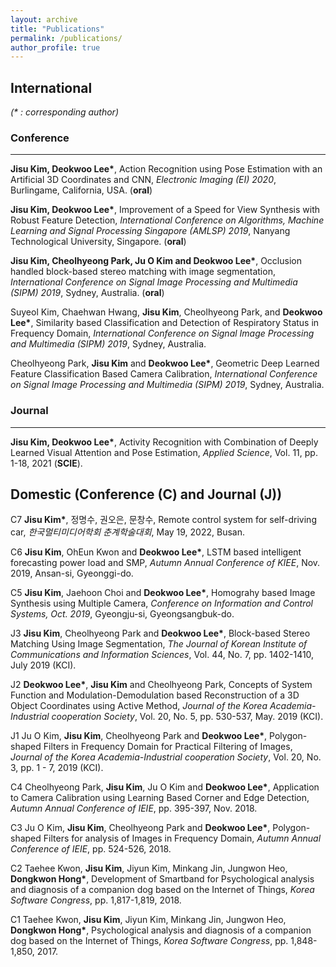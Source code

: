 ```yaml
---
layout: archive
title: "Publications"
permalink: /publications/
author_profile: true
---
```



## International
_(* : corresponding author)_  

### Conference  
***
__Jisu Kim, Deokwoo Lee*__, Action Recognition using Pose Estimation with an Artificial 3D Coordinates and CNN, _Electronic Imaging (EI) 2020_, Burlingame, California, USA. (__oral__)

__Jisu Kim, Deokwoo Lee*__, Improvement of a Speed for View Synthesis with Robust Feature Detection, _International Conference on Algorithms, Machine Learning and Signal Processing Singapore (AMLSP) 2019_, Nanyang Technological University, Singapore. (__oral__)

__Jisu Kim, Cheolhyeong Park, Ju O Kim and Deokwoo Lee*__, Occlusion handled block-based stereo matching with image segmentation, _International Conference on Signal Image Processing and Multimedia (SIPM) 2019_, Sydney, Australia. (__oral__)

Suyeol Kim, Chaehwan Hwang, __Jisu Kim__, Cheolhyeong Park, and __Deokwoo Lee*__, Similarity based Classification and Detection of Respiratory Status in Frequency Domain, _International Conference on Signal Image Processing and Multimedia (SIPM) 2019_, Sydney, Australia.

Cheolhyeong Park, __Jisu Kim__ and __Deokwoo Lee*__, Geometric Deep Learned Feature Classification Based Camera Calibration, _International Conference on Signal Image Processing and Multimedia (SIPM) 2019_, Sydney, Australia.  


### Journal
***
__Jisu Kim, Deokwoo Lee*__, Activity Recognition with Combination of Deeply Learned Visual Attention and Pose Estimation, _Applied Science_, Vol. 11, pp. 1-18, 2021 (__SCIE__).


## Domestic (Conference (C) and Journal (J))
C7 __Jisu Kim*__, 정명수, 권오은, 문창수, Remote control system for self-driving car, _한국멀티미디어학회 춘계학술대회_, May 19, 2022, Busan.

C6 __Jisu Kim__, OhEun Kwon and __Deokwoo Lee*__, LSTM based intelligent forecasting power load and SMP, _Autumn Annual Conference of KIEE_, Nov. 2019, Ansan-si, Gyeonggi-do.

C5 __Jisu Kim__, Jaehoon Choi and __Deokwoo Lee*__, Homograhy based Image Synthesis using Multiple Camera, _Conference on Information and Control Systems, Oct. 2019_, Gyeongju-si, Gyeongsangbuk-do.

J3 __Jisu Kim__, Cheolhyeong Park and __Deokwoo Lee*__, Block-based Stereo Matching Using Image Segmentation, _The Journal of Korean Institute of Communications and Information Sciences_, Vol. 44, No. 7, pp. 1402-1410, July 2019 (KCI).

J2 __Deokwoo Lee*__, __Jisu Kim__ and Cheolhyeong Park, Concepts of System Function and Modulation-Demodulation based Reconstruction of a 3D Object Coordinates using Active Method, _Journal of the Korea Academia-Industrial cooperation Society_, Vol. 20, No. 5, pp. 530-537, May. 2019 (KCI).

J1 Ju O Kim, __Jisu Kim__, Cheolhyeong Park and __Deokwoo Lee*__, Polygon-shaped Filters in Frequency Domain for Practical Filtering of Images, _Journal of the Korea Academia-Industrial cooperation Society_, Vol. 20, No. 3, pp. 1 - 7, 2019 (KCI).

C4 Cheolhyeong Park, __Jisu Kim__, Ju O Kim and __Deokwoo Lee*__, Application to Camera Calibration using Learning Based Corner and Edge Detection, _Autumn Annual Conference of IEIE_, pp. 395-397, Nov. 2018.

C3 Ju O Kim, __Jisu Kim__, Cheolhyeong Park and __Deokwoo Lee*__, Polygon-shaped Filters for analysis of Images in Frequency Domain, _Autumn Annual Conference of IEIE_, pp. 524-526, 2018.

C2 Taehee Kwon, __Jisu Kim__, Jiyun Kim, Minkang Jin, Jungwon Heo, __Dongkwon Hong*__, Development of Smartband for Psychological analysis and diagnosis of a companion dog based on the Internet of Things, _Korea Software Congress_, pp. 1,817-1,819, 2018.

C1 Taehee Kwon, __Jisu Kim__, Jiyun Kim, Minkang Jin, Jungwon Heo, __Dongkwon Hong*__, Psychological analysis and diagnosis of a companion dog based on the Internet of Things, _Korea Software Congress_, pp. 1,848-1,850, 2017.
